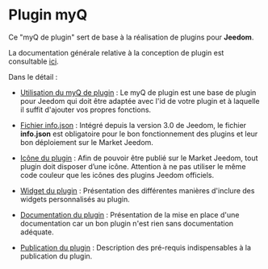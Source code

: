 # Plugin myQ

Ce "myQ de plugin" sert de base à la réalisation de plugins pour **Jeedom**.

La documentation générale relative à la conception de plugin est consultable [ici](https://doc.jeedom.com/fr_FR/dev/).

Dans le détail :   
* [Utilisation du myQ de plugin](https://doc.jeedom.com/fr_FR/dev/plugin_myQ) : Le myQ de plugin est une base de plugin pour Jeedom qui doit être adaptée avec l'id de votre plugin et à laquelle il suffit d'ajouter vos propres fonctions.

* [Fichier info.json](https://doc.jeedom.com/fr_FR/dev/structure_info_json) : Intégré depuis la version 3.0 de Jeedom, le fichier **info.json** est obligatoire pour le bon fonctionnement des plugins et leur bon déploiement sur le Market Jeedom.

* [Icône du plugin](https://doc.jeedom.com/fr_FR/dev/Icone_de_plugin) : Afin de pouvoir être publié sur le Market Jeedom, tout plugin doit disposer d’une icône. Attention à ne pas utiliser le même code couleur que les icônes des plugins Jeedom officiels.

* [Widget du plugin](https://doc.jeedom.com/fr_FR/dev/widget_plugin) : Présentation des différentes manières d'inclure des widgets personnalisés au plugin.

* [Documentation du plugin](https://doc.jeedom.com/fr_FR/dev/documentation_plugin) : Présentation de la mise en place d'une documentation car un bon plugin n'est rien sans documentation adéquate.

* [Publication du plugin](https://doc.jeedom.com/fr_FR/dev/publication_plugin) : Description des pré-requis indispensables à la publication du plugin.
